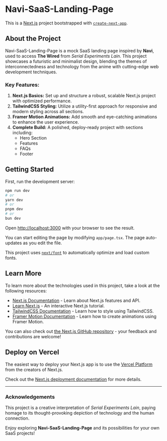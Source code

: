 
# Navi-SaaS-Landing-Page

This is a [Next.js](https://nextjs.org) project bootstrapped with [`create-next-app`](https://nextjs.org/docs/app/api-reference/cli/create-next-app).

## About the Project

Navi-SaaS-Landing-Page is a mock SaaS landing page inspired by **Navi**, used to access **The Wired** from *Serial Experiments Lain*. This project showcases a futuristic and minimalist design, blending the themes of interconnectedness and technology from the anime with cutting-edge web development techniques.

### Key Features:
1. **Next.js Basics:** Set up and structure a robust, scalable Next.js project with optimized performance.
2. **TailwindCSS Styling:** Utilize a utility-first approach for responsive and modern styling across all sections.
3. **Framer Motion Animations:** Add smooth and eye-catching animations to enhance the user experience.
4. **Complete Build:** A polished, deploy-ready project with sections including:
   - Hero Section
   - Features
   - FAQs
   - Footer

## Getting Started

First, run the development server:

```bash
npm run dev
# or
yarn dev
# or
pnpm dev
# or
bun dev
```

Open [http://localhost:3000](http://localhost:3000) with your browser to see the result.

You can start editing the page by modifying `app/page.tsx`. The page auto-updates as you edit the file.

This project uses [`next/font`](https://nextjs.org/docs/app/building-your-application/optimizing/fonts) to automatically optimize and load custom fonts.

## Learn More

To learn more about the technologies used in this project, take a look at the following resources:

- [Next.js Documentation](https://nextjs.org/docs) - Learn about Next.js features and API.
- [Learn Next.js](https://nextjs.org/learn) - An interactive Next.js tutorial.
- [TailwindCSS Documentation](https://tailwindcss.com/docs) - Learn how to style using TailwindCSS.
- [Framer Motion Documentation](https://www.framer.com/docs/) - Learn how to create animations using Framer Motion.

You can also check out [the Next.js GitHub repository](https://github.com/vercel/next.js) - your feedback and contributions are welcome!

## Deploy on Vercel

The easiest way to deploy your Next.js app is to use the [Vercel Platform](https://vercel.com/new?utm_medium=default-template&filter=next.js&utm_source=create-next-app&utm_campaign=create-next-app-readme) from the creators of Next.js.

Check out the [Next.js deployment documentation](https://nextjs.org/docs/app/building-your-application/deploying) for more details.

---

### Acknowledgements
This project is a creative interpretation of *Serial Experiments Lain*, paying homage to its thought-provoking depiction of technology and the human connection.

Enjoy exploring **Navi-SaaS-Landing-Page** and its possibilities for your own SaaS projects!
